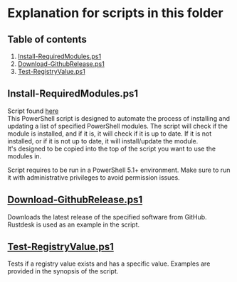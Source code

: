 # Explanation for scripts in this folder

## Table of contents <!-- omit in toc -->

1. [Install-RequiredModules.ps1](#install-requiredmodulesps1)
2. [Download-GithubRelease.ps1](#download-githubreleaseps1)
3. [Test-RegistryValue.ps1](#test-registryvalueps1)

## Install-RequiredModules.ps1

Script found [here](/Scripts/Install-RequiredModules.ps1)  
This PowerShell script is designed to automate the process of installing and updating a list of specified PowerShell modules. The script will check if the module is installed, and if it is, it will check if it is up to date. If it is not installed, or if it is not up to date, it will install/update the module.  
It's designed to be copied into the top of the script you want to use the modules in.

Script requires to be run in a PowerShell 5.1+ environment. Make sure to run it with administrative privileges to avoid permission issues.

## [Download-GithubRelease.ps1](/Scripts/Download-GithubRelease.ps1)

Downloads the latest release of the specified software from GitHub.  
Rustdesk is used as an example in the script.

## [Test-RegistryValue.ps1](/Scripts/Test-RegistryValue.ps1)

Tests if a registry value exists and has a specific value.
Examples are provided in the synopsis of the script.
